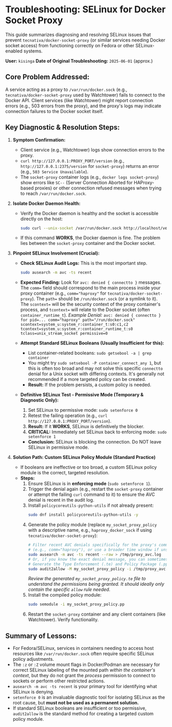# Troubleshooting: SELinux for Docker Socket Proxy

This guide summarizes diagnosing and resolving SELinux issues that prevent `tecnativa/docker-socket-proxy` (or similar services needing Docker socket access) from functioning correctly on Fedora or other SELinux-enabled systems.

**User:** `kisinga`
**Date of Original Troubleshooting:** `2025-06-01` (approx.)

## Core Problem Addressed:

A service acting as a proxy to `/var/run/docker.sock` (e.g., `tecnativa/docker-socket-proxy` used by Watchtower) fails to connect to the Docker API. Client services (like Watchtower) might report connection errors (e.g., 503 errors from the proxy), and the proxy's logs may indicate connection failures to the Docker socket itself.

## Key Diagnostic & Resolution Steps:

1.  **Symptom Confirmation:**

    - Client service (e.g., Watchtower) logs show connection errors to the proxy.
    - `curl http://127.0.0.1:PROXY_PORT/version` (e.g., `http://127.0.0.1:2375/version` for `socket-proxy`) returns an error (e.g., `503 Service Unavailable`).
    - The `socket-proxy` container logs (e.g., `docker logs socket-proxy`) show errors like `SC--` (Server Connection Aborted for HAProxy-based proxies) or other connection refused messages when trying to reach `/var/run/docker.sock`.

2.  **Isolate Docker Daemon Health:**

    - Verify the Docker daemon is healthy and the socket is accessible directly on the host:
      ```bash
      sudo curl --unix-socket /var/run/docker.sock http://localhost/version
      ```
    - If this command **WORKS**, the Docker daemon is fine. The problem lies between the `socket-proxy` container and the Docker socket.

3.  **Pinpoint SELinux Involvement (Crucial):**

    - **Check SELinux Audit Logs:** This is the most important step.
      ```bash
      sudo ausearch -m avc -ts recent
      ```
    - **Expected Finding:** Look for `avc: denied { connectto }` messages. The `comm=` field should correspond to the main process inside your proxy container (e.g., `comm="haproxy"` for `tecnativa/docker-socket-proxy`). The `path=` should be `/run/docker.sock` (or a symlink to it). The `scontext=` will be the security context of the proxy container's process, and `tcontext=` will relate to the Docker socket (often `container_runtime_t`).
      _Example Denial:_ `avc: denied { connectto } for pid=... comm="haproxy" path="/run/docker.sock" scontext=system_u:system_r:container_t:s0:c1,c2 tcontext=system_u:system_r:container_runtime_t:s0 tclass=unix_stream_socket permissive=0`

    - **Attempt Standard SELinux Booleans (Usually Insufficient for this):**

      - List container-related booleans: `sudo getsebool -a | grep container`
      - You might try `sudo setsebool -P container_connect_any 1`, but this is often too broad and may not solve this specific `connectto` denial for a Unix socket with differing contexts. It's generally not recommended if a more targeted policy can be created.
      - **Result:** If the problem persists, a custom policy is needed.

    - **Definitive SELinux Test - Permissive Mode (Temporary & Diagnostic Only):**
      1.  Set SELinux to permissive mode: `sudo setenforce 0`
      2.  Retest the failing operation (e.g., `curl http://127.0.0.1:PROXY_PORT/version`).
      3.  **Result:** If it **WORKS**, SELinux is definitively the blocker.
      4.  **CRITICAL:** Immediately set SELinux back to enforcing mode: `sudo setenforce 1`
      - **Conclusion:** SELinux is blocking the connection. Do NOT leave SELinux in permissive mode.

4.  **Solution Path: Custom SELinux Policy Module (Standard Practice)**
    - If booleans are ineffective or too broad, a custom SELinux policy module is the correct, targeted resolution.
    - **Steps:**
      1.  Ensure SELinux is in **enforcing mode** (`sudo setenforce 1`).
      2.  Trigger the denial again (e.g., restart the `socket-proxy` container or attempt the failing `curl` command to it) to ensure the AVC denial is recent in the audit log.
      3.  Install `policycoreutils-python-utils` if not already present:
          ```bash
          sudo dnf install policycoreutils-python-utils -y
          ```
      4.  Generate the policy module (replace `my_socket_proxy_policy` with a descriptive name, e.g., `haproxy_docker_sock` if using `tecnativa/docker-socket-proxy`):
          ```bash
          # Filter recent AVC denials specifically for the proxy's command if possible
          # (e.g., comm="haproxy"), or use a broader time window if unsure.
          sudo ausearch -m avc -ts recent --raw > /tmp/proxy_avc.log
          # Or, if you know the exact denial message, you can sometimes pipe that directly.
          # Generate the Type Enforcement (.te) and Policy Package (.pp) files:
          sudo audit2allow -M my_socket_proxy_policy -i /tmp/proxy_avc.log
          ```
          _Review the generated `my_socket_proxy_policy.te` file to understand the permissions being granted. It should ideally only contain the specific `allow` rule needed._
      5.  Install the compiled policy module:
          ```bash
          sudo semodule -i my_socket_proxy_policy.pp
          ```
      6.  Restart the `socket-proxy` container and any client containers (like Watchtower). Verify functionality.

## Summary of Lessons:

- For Fedora/SELinux, services in containers needing to access host resources like `/var/run/docker.sock` often require specific SELinux policy adjustments.
- The `:z` or `:Z` volume mount flags in Docker/Podman are necessary for correct SELinux labeling of the mounted path _within the container's context_, but they do not grant the _process_ permission to connect to sockets or perform other restricted actions.
- `ausearch -m avc -ts recent` is your primary tool for identifying what SELinux is denying.
- `setenforce 0` is an invaluable diagnostic tool for isolating SELinux as the root cause, but **must not be used as a permanent solution.**
- If standard SELinux booleans are insufficient or too permissive, `audit2allow` is the standard method for creating a targeted custom policy module.
